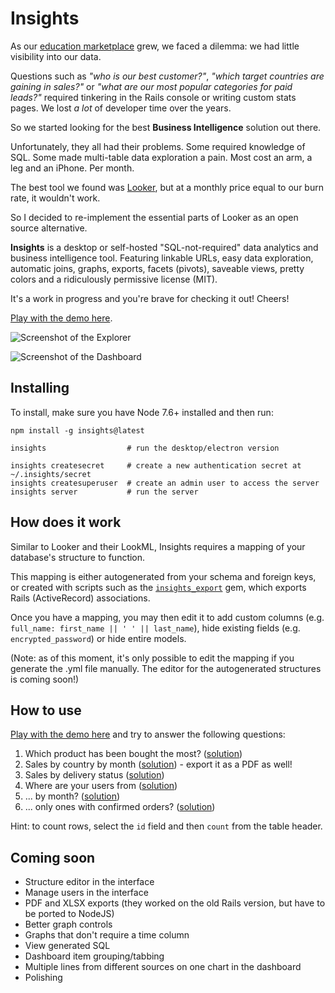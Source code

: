 # Insights

As our [education marketplace](https://www.apprentus.com) grew, we faced a dilemma: we had little visibility into our data.

Questions such as *"who is our best customer?"*, *"which target countries are gaining in sales?"* or *"what are our most popular categories for paid leads?"* required tinkering in the Rails console or writing custom stats pages. We lost *a lot* of developer time over the years.

So we started looking for the best **Business Intelligence** solution out there.

Unfortunately, they all had their problems. Some required knowledge of SQL. Some made multi-table data exploration a pain. Most cost an arm, a leg and an iPhone. Per month.

The best tool we found was [Looker](https://looker.com/), but at a monthly price equal to our burn rate, it wouldn't work.

So I decided to re-implement the essential parts of Looker as an open source alternative.

**Insights** is a desktop or self-hosted "SQL-not-required" data analytics and business intelligence tool. Featuring linkable URLs, easy data exploration, automatic joins, graphs, exports, facets (pivots), saveable views, pretty colors and a ridiculously permissive license (MIT).

It's a work in progress and you're brave for checking it out! Cheers!

[Play with the demo here](http://insights-demo.mariusandra.com/).

![Screenshot of the Explorer](https://github.com/mariusandra/insights/raw/old-rails-version/doc/screenshot-views.png)

![Screenshot of the Dashboard](https://github.com/mariusandra/insights/raw/old-rails-version/doc/screenshot-dashboard.png)

## Installing

To install, make sure you have Node 7.6+ installed and then run:

```
npm install -g insights@latest

insights                  # run the desktop/electron version

insights createsecret     # create a new authentication secret at ~/.insights/secret
insights createsuperuser  # create an admin user to access the server
insights server           # run the server
```

## How does it work

Similar to Looker and their LookML, Insights requires a mapping of your database's structure to function.

This mapping is either autogenerated from your schema and foreign keys, or created with scripts such as the [`insights_export`](https://github.com/mariusandra/insights_export) gem, which exports Rails (ActiveRecord) associations.

Once you have a mapping, you may then edit it to add custom columns (e.g. `full_name: first_name || ' ' || last_name`), hide existing fields (e.g. `encrypted_password`) or hide entire models.

(Note: as of this moment, it's only possible to edit the mapping if you generate the .yml file manually. The editor for the autogenerated structures is coming soon!)

## How to use

[Play with the demo here](http://insights-demo.mariusandra.com/) and try to answer the following questions:

1. Which product has been bought the most? ([solution](http://insights-demo.mariusandra.com/explorer?columns=Product.title%2CProduct.order_lines.total_price_in_eur%21%21sum%2CProduct.order_lines.id%21%21count%2CProduct.order_lines.quantity%21%21avg&facetsColumn=&facetsCount=6&graphCumulative=false&graphTimeFilter=last-60&percentages=false&redirect_path=explorer&sort=-Product.order_lines.total_price_in_eur%21%21sum&treeState=Product%2CProduct.order_lines))
2. Sales by country by month ([solution](http://insights-demo.mariusandra.com/explorer?columns=Order.total_price_in_eur!!sum%2COrder.user.country.name%2COrder.confirmed_at!month&sort=-Order.confirmed_at!day&treeState=Order%2COrder.user%2COrder.user.country&graphTimeFilter=last-365&facetsColumn=Order.user.country.name&facetsCount=6&graphCumulative=false&percentages=false&filter%5B0%5D=Order.confirmed%3Dequals%3Atrue)) - export it as a PDF as well!
3. Sales by delivery status ([solution](http://insights-demo.mariusandra.com/explorer?columns=Order.total_price_in_eur!!sum%2COrder.user.country.name%2COrder.status%2COrder.created_at!month&sort=-Order.created_at!day&treeState=Order%2COrder.user%2COrder.user.country&graphTimeFilter=last-365&facetsColumn=Order.status&facetsCount=6&graphCumulative=false&percentages=false))
4. Where are your users from ([solution](http://insights-demo.mariusandra.com/explorer?columns=User.country.name%2CUser.id!!count&sort=-User.id!!count&treeState=User%2CUser.country&graphTimeFilter=last-365&facetsColumn=User.country.name&facetsCount=6&graphCumulative=false&percentages=false))
5. ... by month? ([solution](http://insights-demo.mariusandra.com/explorer?columns=User.country.name%2CUser.id!!count%2CUser.created_at!month&sort=-User.created_at!day&treeState=User%2CUser.country&graphTimeFilter=last-365&facetsColumn=User.country.name&facetsCount=6&graphCumulative=false&percentages=false))
6. ... only ones with confirmed orders? ([solution](http://insights-demo.mariusandra.com/explorer?columns=User.country.name%2CUser.id!!count%2CUser.created_at!month%2CUser.orders.confirmed&sort=-User.created_at!day&treeState=User%2CUser.country%2CUser.orders&graphTimeFilter=last-365&facetsColumn=User.country.name&facetsCount=6&graphCumulative=false&percentages=false&filter%5B0%5D=User.orders.confirmed%3Dequals%3Atrue))

Hint: to count rows, select the `id` field and then `count` from the table header.

## Coming soon

* Structure editor in the interface
* Manage users in the interface
* PDF and XLSX exports (they worked on the old Rails version, but have to be ported to NodeJS)
* Better graph controls
* Graphs that don't require a time column
* View generated SQL
* Dashboard item grouping/tabbing
* Multiple lines from different sources on one chart in the dashboard
* Polishing
